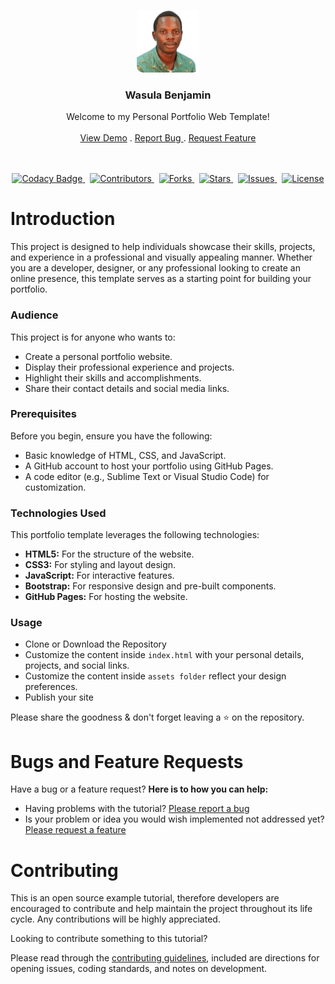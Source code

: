 <p style="text-align: center;">
	<a href="https://wasulabenjamin.github.io">
		<img src=".github/img/wasulabenjamin.png" alt="logo">
	</a>
</p>

<h3 style="text-align: center;">Wasula Benjamin</h3>

<p style="text-align: center;">
   	Welcome to my Personal Portfolio Web Template!
    <br> <br>
    <a href="https://wasulabenjamin.github.io">View Demo</a> .
    <a href="https://github.com/wasulabenjamin/wasulabenjamin.github.io/issues/new?template=bug_report.md">
    	Report Bug
    </a> .
    <a href="https://github.com/wasulabenjamin/wasulabenjamin.github.io/issues/new?template=feature_request.md">
    	Request Feature
    </a>
</p>

<p style="text-align: center;">
	<br> <br>
	<a href="https://app.codacy.com/gh/wasulabenjamin/wasulabenjamin.github.io/dashboard">
		<img src="https://app.codacy.com/project/badge/Grade/ece8152c744b4a7096abbdc9a95370a9" alt="Codacy Badge"/>
	</a>
    &nbsp;
	<a href="https://github.com/wasulabenjamin/wasulabenjamin.github.io/graphs/contributors">
    	<img src="https://img.shields.io/github/contributors/wasulabenjamin/wasulabenjamin.github.io" 
    	alt="Contributors"/>
	</a>
    &nbsp;
    <a href="https://github.com/wasulabenjamin/wasulabenjamin.github.io/network/members">
		<img src="https://img.shields.io/github/forks/wasulabenjamin/wasulabenjamin.github.io" alt="Forks"/>
    </a>
	&nbsp;
	<a href="https://github.com/wasulabenjamin/wasulabenjamin.github.io/stargazers">
		<img src="https://img.shields.io/github/stars/wasulabenjamin/wasulabenjamin.github.io" alt="Stars"/>
	</a>
	&nbsp;
	<a href="https://github.com/wasulabenjamin/wasulabenjamin.github.io/issues">
		<img src="https://img.shields.io/github/issues/wasulabenjamin/wasulabenjamin.github.io" alt="Issues"/>
	</a>
	&nbsp;
	<a href="https://github.com/wasulabenjamin/wasulabenjamin.github.io/blob/master/LICENSE">
		<img src="https://img.shields.io/github/license/wasulabenjamin/wasulabenjamin.github.io" alt="License"/>
	</a>
</p>

# Introduction

This project is designed to help individuals showcase their skills, projects, and experience in a professional and
visually appealing manner. Whether you are a developer, designer, or any professional looking to create an online
presence, this template serves as a starting point for building your portfolio.

### Audience

This project is for anyone who wants to:
- Create a personal portfolio website.
- Display their professional experience and projects.
- Highlight their skills and accomplishments.
- Share their contact details and social media links.

### Prerequisites

Before you begin, ensure you have the following:
- Basic knowledge of HTML, CSS, and JavaScript.
- A GitHub account to host your portfolio using GitHub Pages.
- A code editor (e.g., Sublime Text or Visual Studio Code) for customization.

### Technologies Used

This portfolio template leverages the following technologies:
- **HTML5:** For the structure of the website.
- **CSS3:** For styling and layout design.
- **JavaScript:** For interactive features.
- **Bootstrap:** For responsive design and pre-built components.
- **GitHub Pages:** For hosting the website.

### Usage

- Clone or Download the Repository
- Customize the content inside `index.html` with your personal details, projects, and social links.
- Customize the content inside `assets folder` reflect your design preferences.
- Publish your site

Please share the goodness & don't forget leaving a :star: on the repository.

# Bugs and Feature Requests

Have a bug or a feature request? **Here is to how you can help:**
* Having problems with the tutorial? [Please report a bug][report_bug]
* Is your problem or idea you would wish implemented not addressed yet? [Please request a feature][request_feature]

# Contributing

This is an open source example tutorial, therefore developers are encouraged to contribute and help maintain the project
throughout its life cycle. Any contributions will be highly appreciated.

Looking to contribute something to this tutorial?

Please read through the [contributing guidelines][contributing_guidelines], included are directions for opening issues,
coding standards, and notes on development.


<!--
	As you might notice, I'm using markdown "reference style" links for readability.
	Reference links are enclosed in brackets [] instead of parentheses ().
	https://www.markdownguide.org/basic-syntax/
-->
[view_demo]: https://github.com/wasulabenjamin/wasulabenjamin.github.io
[report_bug]: https://github.com/wasulabenjamin/wasulabenjamin.github.io/issues/new?template=bug_report.md
[request_feature]: https://github.com/wasulabenjamin/wasulabenjamin.github.io/issues/new?template=feature_request.md
[contributing_guidelines]: https://github.com/wasulabenjamin/wasulabenjamin.github.io/blob/main/.github/CONTRIBUTING.md
